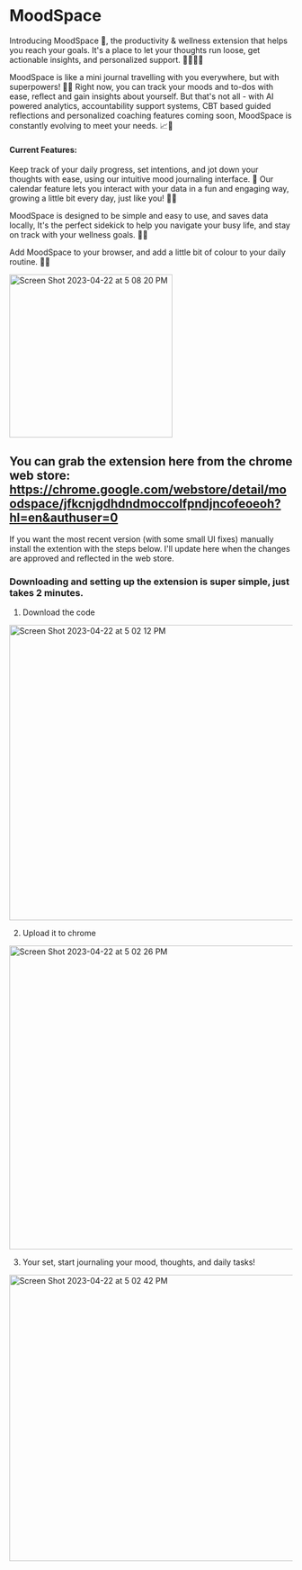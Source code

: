 # MoodSpace
Introducing MoodSpace 🌻, the productivity & wellness extension that helps you reach your goals. It's a place to let your thoughts run loose, get actionable insights, and personalized support. 🏄‍♀️🧘‍♀️

MoodSpace is like a mini journal travelling with you everywhere, but with superpowers! 🦸‍♀️ Right now, you can track your moods and to-dos with ease, reflect and gain insights about yourself. But that's not all - with AI powered analytics, accountability support systems, CBT based guided reflections and personalized coaching features coming soon, MoodSpace is constantly evolving to meet your needs. 📈👀

#### Current Features: 
Keep track of your daily progress, set intentions, and jot down your thoughts with ease, using our intuitive mood journaling interface. 📝 Our calendar feature lets you interact with your data in a fun and engaging way, growing a little bit every day, just like you! 🌱💪

MoodSpace is designed to be simple and easy to use, and saves data locally, It's the perfect sidekick to help you navigate your busy life, and stay on track with your wellness goals. 🤖🙌

Add MoodSpace to your browser, and add a little bit of colour to your daily routine. 🍭😊

<img width="290" alt="Screen Shot 2023-04-22 at 5 08 20 PM" src="https://user-images.githubusercontent.com/63084147/233806685-fa34fc1c-43c4-40e4-a038-c40caaa644db.png">

## You can grab the extension here from the chrome web store: https://chrome.google.com/webstore/detail/moodspace/jfkcnjgdhdndmoccolfpndjncofeoeoh?hl=en&authuser=0
If you want the most recent version (with some small UI fixes) manually install the extention with the steps below. I'll update here when the changes are approved and reflected in the web store. 


### Downloading and setting up the extension is super simple, just takes 2 minutes. 

1. Download the code 
<img width="525" alt="Screen Shot 2023-04-22 at 5 02 12 PM" src="https://user-images.githubusercontent.com/63084147/233806507-eb16b31f-7f4a-450f-b1be-f02362097a5d.png">

2. Upload it to chrome 
<img width="540" alt="Screen Shot 2023-04-22 at 5 02 26 PM" src="https://user-images.githubusercontent.com/63084147/233806509-8e7f7127-37cb-469e-9175-fa2cd8b12ce7.png">

3. Your set, start journaling your mood, thoughts, and daily tasks! 
<img width="509" alt="Screen Shot 2023-04-22 at 5 02 42 PM" src="https://user-images.githubusercontent.com/63084147/233806510-48c306d0-1250-4f84-9cdb-fd2705d67cd1.png">
